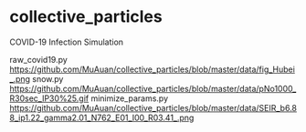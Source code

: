 # collective_particles
COVID-19 Infection Simulation

raw_covid19.py
https://github.com/MuAuan/collective_particles/blob/master/data/fig_Hubei_.png
snow.py
https://github.com/MuAuan/collective_particles/blob/master/data/pNo1000_R30sec_IP30%25.gif
minimize_params.py
https://github.com/MuAuan/collective_particles/blob/master/data/SEIR_b6.88_ip1.22_gamma2.01_N762_E01_I00_R03.41_.png
